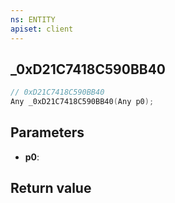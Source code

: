 ```yaml
---
ns: ENTITY
apiset: client
---
```

## _0xD21C7418C590BB40

```c
// 0xD21C7418C590BB40
Any _0xD21C7418C590BB40(Any p0);
```


## Parameters
* **p0**:

## Return value

